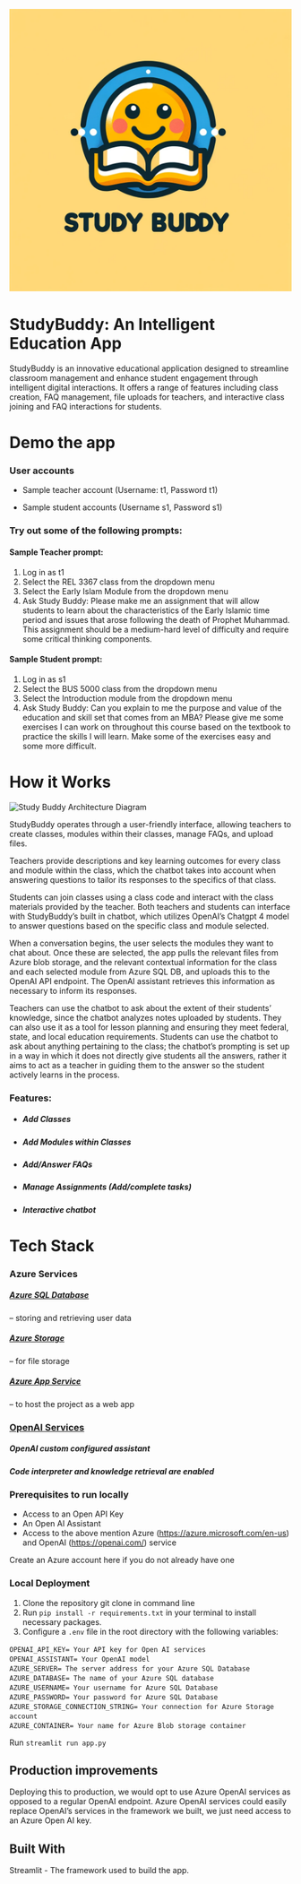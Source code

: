 ![Study Buddy Logo](StudyBuddyLogo.png)
# StudyBuddy: An Intelligent Education App

StudyBuddy is an innovative educational application designed to streamline classroom management and enhance student engagement through intelligent digital interactions. It offers a range of features including class creation, FAQ management, file uploads for teachers, and interactive class joining and FAQ interactions for students.

# Demo the app
### User accounts
- Sample teacher account (Username: t1, Password t1)

- Sample student accounts (Username s1, Password s1)

### Try out some of the following prompts:
#### Sample Teacher prompt:
1. Log in as t1  
2. Select the REL 3367 class from the dropdown menu  
3. Select the Early Islam Module from the dropdown menu  
4. Ask Study Buddy: Please make me an assignment that will allow students to learn about the characteristics of the Early Islamic time period and issues that arose following the death of Prophet Muhammad. This assignment should be a medium-hard level of difficulty and require some critical thinking components.

#### Sample Student prompt:
1. Log in as s1  
2. Select the BUS 5000 class from the dropdown menu  
3. Select the Introduction module from the dropdown menu  
4. Ask Study Buddy: Can you explain to me the purpose and value of the education and skill set that comes from an MBA? Please give me some exercises I can work on throughout this course based on the textbook to practice the skills I will learn. Make some of the exercises easy and some more difficult.  

# How it Works
![Study Buddy Architecture Diagram](CopyofPDFs.png)

StudyBuddy operates through a user-friendly interface, allowing teachers to create classes, modules within their classes, manage FAQs, and upload files.

Teachers provide descriptions and key learning outcomes for every class and module within the class, which the chatbot takes into account when answering questions to tailor its responses to the specifics of that class.

Students can join classes using a class code and interact with the class materials provided by the teacher. Both teachers and students can interface with StudyBuddy’s built in chatbot, which utilizes OpenAI’s Chatgpt 4 model to answer questions based on the specific class and module selected.

When a conversation begins, the user selects the modules they want to chat about. Once these are selected, the app pulls the relevant files from Azure blob storage, and the relevant contextual information for the class and each selected module from Azure SQL DB, and uploads this to the OpenAI API endpoint. The OpenAI assistant retrieves this information as necessary to inform its responses.

Teachers can use the chatbot to ask about the extent of their students’ knowledge, since the chatbot analyzes notes uploaded by students. They can also use it as a tool for lesson planning and ensuring they meet federal, state, and local education requirements. Students can use the chatbot to ask about anything pertaining to the class; the chatbot’s prompting is set up in a way in which it does not directly give students all the answers, rather it aims to act as a teacher in guiding them to the answer so the student actively learns in the process.

### Features:
 * ##### Add Classes
* ##### Add Modules within Classes
 * ##### Add/Answer FAQs
  * ##### Manage Assignments (Add/complete tasks)
 * ##### Interactive chatbot 


# Tech Stack
### Azure Services
##### [Azure SQL Database](https://azure.microsoft.com/en-us/services/sql-database/)
  –  storing and retrieving user data
##### [Azure Storage](https://azure.microsoft.com/en-us/products/storage/blobs)
  –  for file storage
##### [Azure App Service](https://azure.microsoft.com/en-us/products/app-service)
  –  to host the project as a web app
### [OpenAI Services](https://azure.microsoft.com/en-us/products/ai-services/openai-service)
##### OpenAI custom configured assistant
##### Code interpreter and knowledge retrieval are enabled

### Prerequisites to run locally
* Access to an Open API Key  
* An Open AI Assistant  
* Access to the above mention Azure (https://azure.microsoft.com/en-us) and OpenAI (https://openai.com/) service

  
Create an Azure account here if you do not already have one

### Local Deployment
1. Clone the repository git clone in command line
2. Run `pip install -r requirements.txt` in your terminal to install necessary packages.
3. Configure a `.env` file in the root directory with the following variables:

`OPENAI_API_KEY= Your API key for Open AI services`  
`OPENAI_ASSISTANT= Your OpenAI model`  
`AZURE_SERVER= The server address for your Azure SQL Database`  
`AZURE_DATABASE= The name of your Azure SQL database`  
`AZURE_USERNAME= Your username for Azure SQL Database`  
`AZURE_PASSWORD= Your password for Azure SQL Database`   
`AZURE_STORAGE_CONNECTION_STRING= Your connection for Azure Storage account`  
`AZURE_CONTAINER= Your name for Azure Blob storage container`  
 
Run `streamlit run app.py`

## Production improvements

Deploying this to production, we would opt to use Azure OpenAI services as opposed to a regular OpenAI endpoint. Azure OpenAI services could easily replace OpenAI’s services in the framework we built, we just need access to an Azure Open AI key.

## Built With
Streamlit - The framework used to build the app.
